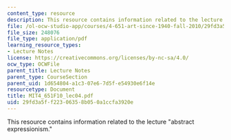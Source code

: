```yaml
---
content_type: resource
description: This resource contains information related to the lecture "abstract expressionism."
file: /ol-ocw-studio-app/courses/4-651-art-since-1940-fall-2010/29fd3a5ff22306358b050a1ccfa3920e_MIT4_651F10_lec04.pdf
file_size: 248076
file_type: application/pdf
learning_resource_types:
- Lecture Notes
license: https://creativecommons.org/licenses/by-nc-sa/4.0/
ocw_type: OCWFile
parent_title: Lecture Notes
parent_type: CourseSection
parent_uid: 1d654804-a1c3-07e6-7d5f-e54930e6f14e
resourcetype: Document
title: MIT4_651F10_lec04.pdf
uid: 29fd3a5f-f223-0635-8b05-0a1ccfa3920e
---
```

This resource contains information related to the lecture "abstract expressionism."